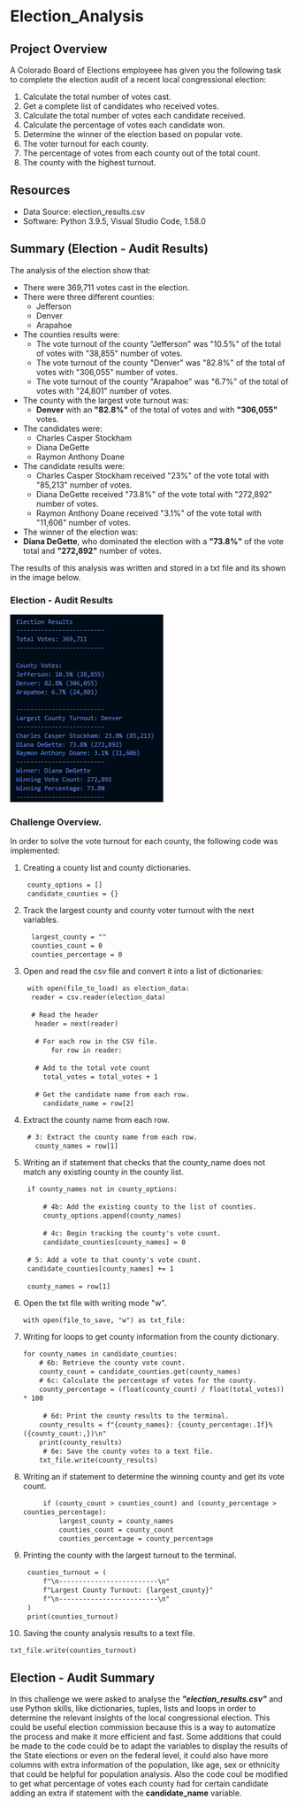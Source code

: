 # Election_Analysis

## Project Overview
A Colorado Board of Elections employeee has given you the following task to complete the election audit of a recent local congressional election:

1. Calculate the total number of votes cast.
2. Get a complete list of candidates who received votes.
3. Calculate the total number of votes each candidate received.
4. Calculate the percentage of votes each candidate won.
5. Determine the winner of the election based on popular vote.
6. The voter turnout for each county.
7. The percentage of votes from each county out of the total count.
8. The county with the highest turnout.


## Resources
- Data Source: election_results.csv
- Software: Python 3.9.5, Visual Studio Code, 1.58.0

## Summary (Election - Audit Results)
The analysis of the election show that:
- There were 369,711 votes cast in the election.
- There were three different counties:
  - Jefferson
  - Denver
  - Arapahoe
- The counties results were:
  - The vote turnout of the county "Jefferson" was "10.5%" of the total of votes with "38,855" number of votes.
  - The vote turnout of the county "Denver" was "82.8%" of the total of votes with "306,055" number of votes.
  - The vote turnout of the county "Arapahoe" was "6.7%" of the total of votes with "24,801" number of votes.
- The county with the largest vote turnout was:
  - **Denver** with an **"82.8%"** of the total of votes and with **"306,055"** votes.
- The candidates were:
  - Charles Casper Stockham
  - Diana DeGette
  - Raymon Anthony Doane
- The candidate results were:
  - Charles Casper Stockham received "23%" of the vote total with "85,213" number of votes.
  - Diana DeGette received "73.8%" of the vote total with "272,892" number of votes.
  - Raymon Anthony Doane received "3.1%" of the vote total with "11,606" number of votes.
 - The winner of the election was:
  - **Diana DeGette**, who dominated the election with a **"73.8%"** of the vote total and **"272,892"** number of votes.

The results of this analysis was written and stored in a txt file and its shown in the image below.

### Election - Audit Results

![Colorado election analysis](./Resources/Election_results.PNG) 

### Challenge Overview.
In order to solve the vote turnout for each county, the following code was implemented:

1. Creating a county list and county dictionaries.
  
        county_options = []
        candidate_counties = {}
2. Track the largest county and county voter turnout with the next variables.

         largest_county = ""
         counties_count = 0
         counties_percentage = 0
 
3. Open and read the csv file and convert it into a list of dictionaries:

        with open(file_to_load) as election_data:
         reader = csv.reader(election_data)

         # Read the header
          header = next(reader)

          # For each row in the CSV file.
              for row in reader:

          # Add to the total vote count
            total_votes = total_votes + 1

          # Get the candidate name from each row.
            candidate_name = row[2]

4. Extract the county name from each row.

        # 3: Extract the county name from each row.
          county_names = row[1]
          
5. Writing an if statement that checks that the county_name does not match any existing county in the county list.
        
        if county_names not in county_options:

            # 4b: Add the existing county to the list of counties.
            county_options.append(county_names)

            # 4c: Begin tracking the county's vote count.
            candidate_counties[county_names] = 0

        # 5: Add a vote to that county's vote count.
        candidate_counties[county_names] += 1
        
        county_names = row[1]
        
 6. Open the txt file with writing mode "w".

        with open(file_to_save, "w") as txt_file:
        
 7. Writing for loops to get county information from the county dictionary.
     
     
        for county_names in candidate_counties:
            # 6b: Retrieve the county vote count.
            county_count = candidate_counties.get(county_names)
            # 6c: Calculate the percentage of votes for the county.
            county_percentage = (float(county_count) / float(total_votes)) * 100

             # 6d: Print the county results to the terminal.
            county_results = f"{county_names}: {county_percentage:.1f}% ({county_count:,})\n"
            print(county_results)
             # 6e: Save the county votes to a text file.
            txt_file.write(county_results)
8. Writing an if statement to determine the winning county and get its vote count.

            if (county_count > counties_count) and (county_percentage > counties_percentage):
                largest_county = county_names
                counties_count = county_count
                counties_percentage = county_percentage
                
9. Printing the county with the largest turnout to the terminal.
    
        counties_turnout = (
            f"\n-------------------------\n"
            f"Largest County Turnout: {largest_county}"
            f"\n-------------------------\n"
        )
        print(counties_turnout)
    
  10. Saving the county analysis results to a text file.
    
    txt_file.write(counties_turnout)

## Election - Audit Summary
In this challenge we were asked to analyse the ***"election_results.csv"*** and use Python skills, like dictionaries, tuples, lists and loops in order to determine the relevant insights of the local congressional election. This could be useful election commission because this is a way to automatize the process and make it more efficient and fast. Some additions that could be made to the code could be to adapt the variables to display the results of the State elections or even on the federal level, it could also have more columns with extra information of the population, like age, sex or ethnicity that could be helpful for population analysis. Also the code coul be modified to get what percentage of votes each county had for certain candidate adding an extra if statement with the **candidate_name** variable.
